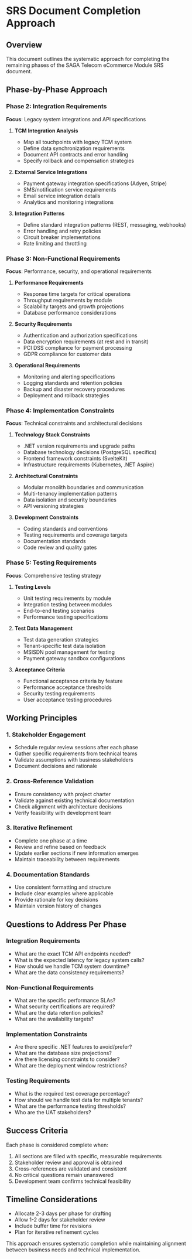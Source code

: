 # SRS Document Completion Approach

## Overview
This document outlines the systematic approach for completing the remaining phases of the SAGA Telecom eCommerce Module SRS document.

## Phase-by-Phase Approach

### Phase 2: Integration Requirements
**Focus**: Legacy system integrations and API specifications

1. **TCM Integration Analysis**
   - Map all touchpoints with legacy TCM system
   - Define data synchronization requirements
   - Document API contracts and error handling
   - Specify rollback and compensation strategies

2. **External Service Integrations**
   - Payment gateway integration specifications (Adyen, Stripe)
   - SMS/notification service requirements
   - Email service integration details
   - Analytics and monitoring integrations

3. **Integration Patterns**
   - Define standard integration patterns (REST, messaging, webhooks)
   - Error handling and retry policies
   - Circuit breaker implementations
   - Rate limiting and throttling

### Phase 3: Non-Functional Requirements
**Focus**: Performance, security, and operational requirements

1. **Performance Requirements**
   - Response time targets for critical operations
   - Throughput requirements by module
   - Scalability targets and growth projections
   - Database performance considerations

2. **Security Requirements**
   - Authentication and authorization specifications
   - Data encryption requirements (at rest and in transit)
   - PCI DSS compliance for payment processing
   - GDPR compliance for customer data

3. **Operational Requirements**
   - Monitoring and alerting specifications
   - Logging standards and retention policies
   - Backup and disaster recovery procedures
   - Deployment and rollback strategies

### Phase 4: Implementation Constraints
**Focus**: Technical constraints and architectural decisions

1. **Technology Stack Constraints**
   - .NET version requirements and upgrade paths
   - Database technology decisions (PostgreSQL specifics)
   - Frontend framework constraints (SvelteKit)
   - Infrastructure requirements (Kubernetes, .NET Aspire)

2. **Architectural Constraints**
   - Modular monolith boundaries and communication
   - Multi-tenancy implementation patterns
   - Data isolation and security boundaries
   - API versioning strategies

3. **Development Constraints**
   - Coding standards and conventions
   - Testing requirements and coverage targets
   - Documentation standards
   - Code review and quality gates

### Phase 5: Testing Requirements
**Focus**: Comprehensive testing strategy

1. **Testing Levels**
   - Unit testing requirements by module
   - Integration testing between modules
   - End-to-end testing scenarios
   - Performance testing specifications

2. **Test Data Management**
   - Test data generation strategies
   - Tenant-specific test data isolation
   - MSISDN pool management for testing
   - Payment gateway sandbox configurations

3. **Acceptance Criteria**
   - Functional acceptance criteria by feature
   - Performance acceptance thresholds
   - Security testing requirements
   - User acceptance testing procedures

## Working Principles

### 1. Stakeholder Engagement
- Schedule regular review sessions after each phase
- Gather specific requirements from technical teams
- Validate assumptions with business stakeholders
- Document decisions and rationale

### 2. Cross-Reference Validation
- Ensure consistency with project charter
- Validate against existing technical documentation
- Check alignment with architecture decisions
- Verify feasibility with development team

### 3. Iterative Refinement
- Complete one phase at a time
- Review and refine based on feedback
- Update earlier sections if new information emerges
- Maintain traceability between requirements

### 4. Documentation Standards
- Use consistent formatting and structure
- Include clear examples where applicable
- Provide rationale for key decisions
- Maintain version history of changes

## Questions to Address Per Phase

### Integration Requirements
- What are the exact TCM API endpoints needed?
- What is the expected latency for legacy system calls?
- How should we handle TCM system downtime?
- What are the data consistency requirements?

### Non-Functional Requirements
- What are the specific performance SLAs?
- What security certifications are required?
- What are the data retention policies?
- What are the availability targets?

### Implementation Constraints
- Are there specific .NET features to avoid/prefer?
- What are the database size projections?
- Are there licensing constraints to consider?
- What are the deployment window restrictions?

### Testing Requirements
- What is the required test coverage percentage?
- How should we handle test data for multiple tenants?
- What are the performance testing thresholds?
- Who are the UAT stakeholders?

## Success Criteria

Each phase is considered complete when:
1. All sections are filled with specific, measurable requirements
2. Stakeholder review and approval is obtained
3. Cross-references are validated and consistent
4. No critical questions remain unanswered
5. Development team confirms technical feasibility

## Timeline Considerations

- Allocate 2-3 days per phase for drafting
- Allow 1-2 days for stakeholder review
- Include buffer time for revisions
- Plan for iterative refinement cycles

This approach ensures systematic completion while maintaining alignment between business needs and technical implementation.